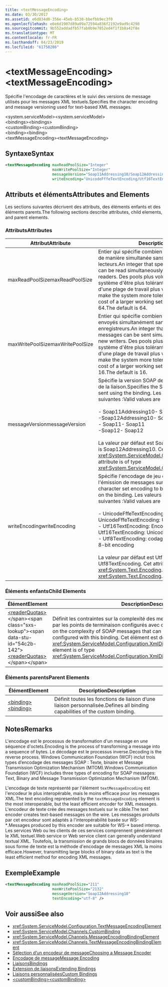 ```yaml
---
title: <textMessageEncoding>
ms.date: 03/30/2017
ms.assetid: e6d834d0-356e-45eb-b530-bbefbb9ec3f0
ms.openlocfilehash: e6e6d1907d89a09a72594a836f2192e9ad9c4290
ms.sourcegitcommit: 9b552addadfb57fab0b9e7852ed4f1f1b8a42f8e
ms.translationtype: MT
ms.contentlocale: fr-FR
ms.lasthandoff: 04/23/2019
ms.locfileid: "61758286"
---
```

# <a name="textmessageencoding"></a><span data-ttu-id="54c2b-101">\<textMessageEncoding></span><span class="sxs-lookup"><span data-stu-id="54c2b-101">\<textMessageEncoding></span></span>
<span data-ttu-id="54c2b-102">Spécifie l'encodage de caractères et le suivi des versions de message utilisés pour les messages XML textuels.</span><span class="sxs-lookup"><span data-stu-id="54c2b-102">Specifies the character encoding and message versioning used for text-based XML messages.</span></span>  
  
 <span data-ttu-id="54c2b-103">\<system.serviceModel></span><span class="sxs-lookup"><span data-stu-id="54c2b-103">\<system.serviceModel></span></span>  
<span data-ttu-id="54c2b-104">\<bindings></span><span class="sxs-lookup"><span data-stu-id="54c2b-104">\<bindings></span></span>  
<span data-ttu-id="54c2b-105">\<customBinding></span><span class="sxs-lookup"><span data-stu-id="54c2b-105">\<customBinding></span></span>  
<span data-ttu-id="54c2b-106">\<binding></span><span class="sxs-lookup"><span data-stu-id="54c2b-106">\<binding></span></span>  
<span data-ttu-id="54c2b-107">\<textMessageEncoding></span><span class="sxs-lookup"><span data-stu-id="54c2b-107">\<textMessageEncoding></span></span>  
  
## <a name="syntax"></a><span data-ttu-id="54c2b-108">Syntaxe</span><span class="sxs-lookup"><span data-stu-id="54c2b-108">Syntax</span></span>  
  
```xml  
<textMessageEncoding maxReadPoolSize="Integer"
                     maxWritePoolSize="Integer"
                     messageVersion="Soap11Addressing10/Soap12Addressing10"
                     writeEncoding="UnicodeFffeTextEncoding/Utf16TextEncoding/Utf8TextEncoding" />
```  
  
## <a name="attributes-and-elements"></a><span data-ttu-id="54c2b-109">Attributs et éléments</span><span class="sxs-lookup"><span data-stu-id="54c2b-109">Attributes and Elements</span></span>  
 <span data-ttu-id="54c2b-110">Les sections suivantes décrivent des attributs, des éléments enfants et des éléments parents.</span><span class="sxs-lookup"><span data-stu-id="54c2b-110">The following sections describe attributes, child elements, and parent elements.</span></span>  
  
### <a name="attributes"></a><span data-ttu-id="54c2b-111">Attributs</span><span class="sxs-lookup"><span data-stu-id="54c2b-111">Attributes</span></span>  
  
|<span data-ttu-id="54c2b-112">Attribut</span><span class="sxs-lookup"><span data-stu-id="54c2b-112">Attribute</span></span>|<span data-ttu-id="54c2b-113">Description</span><span class="sxs-lookup"><span data-stu-id="54c2b-113">Description</span></span>|  
|---------------|-----------------|  
|<span data-ttu-id="54c2b-114">maxReadPoolSize</span><span class="sxs-lookup"><span data-stu-id="54c2b-114">maxReadPoolSize</span></span>|<span data-ttu-id="54c2b-115">Entier qui spécifie combien de messages peuvent être lus de manière simultanée sans allouer de nouveaux lecteurs.</span><span class="sxs-lookup"><span data-stu-id="54c2b-115">An integer that specifies how many messages can be read simultaneously without allocating new readers.</span></span> <span data-ttu-id="54c2b-116">Des pools plus volumineux permettent au système d'être plus tolérant aux pics d'activité au prix d'une plage de travail plus volumineuse.</span><span class="sxs-lookup"><span data-stu-id="54c2b-116">Larger pool sizes make the system more tolerant to activity spikes at the cost of a larger working set.</span></span> <span data-ttu-id="54c2b-117">La valeur par défaut est 64.</span><span class="sxs-lookup"><span data-stu-id="54c2b-117">The default is 64.</span></span>|  
|<span data-ttu-id="54c2b-118">maxWritePoolSize</span><span class="sxs-lookup"><span data-stu-id="54c2b-118">maxWritePoolSize</span></span>|<span data-ttu-id="54c2b-119">Entier qui spécifie combien de messages peuvent être envoyés simultanément sans allouer de nouveaux enregistreurs.</span><span class="sxs-lookup"><span data-stu-id="54c2b-119">An integer that specifies how many messages can be sent simultaneously without allocating new writers.</span></span> <span data-ttu-id="54c2b-120">Des pools plus volumineux permettent au système d'être plus tolérant aux pics d'activité au prix d'une plage de travail plus volumineuse.</span><span class="sxs-lookup"><span data-stu-id="54c2b-120">Larger pool sizes make the system more tolerant to activity spikes at the cost of a larger working set.</span></span> <span data-ttu-id="54c2b-121">La valeur par défaut est 16.</span><span class="sxs-lookup"><span data-stu-id="54c2b-121">The default is 16.</span></span>|  
|<span data-ttu-id="54c2b-122">messageVersion</span><span class="sxs-lookup"><span data-stu-id="54c2b-122">messageVersion</span></span>|<span data-ttu-id="54c2b-123">Spécifie la version SOAP des messages envoyés à l'aide de la liaison.</span><span class="sxs-lookup"><span data-stu-id="54c2b-123">Specifies the SOAP version of the messages sent using the binding.</span></span> <span data-ttu-id="54c2b-124">Les valeurs valides sont les suivantes :</span><span class="sxs-lookup"><span data-stu-id="54c2b-124">Valid values are</span></span><br /><br /> <span data-ttu-id="54c2b-125">-   Soap11Addressing10</span><span class="sxs-lookup"><span data-stu-id="54c2b-125">-   Soap11Addressing10</span></span><br /><span data-ttu-id="54c2b-126">-Soap12Addressing10</span><span class="sxs-lookup"><span data-stu-id="54c2b-126">-   Soap12Addressing10</span></span><br /><span data-ttu-id="54c2b-127">-   Soap11</span><span class="sxs-lookup"><span data-stu-id="54c2b-127">-   Soap11</span></span><br /><span data-ttu-id="54c2b-128">-Soap12</span><span class="sxs-lookup"><span data-stu-id="54c2b-128">-  Soap12</span></span><br /><br /><span data-ttu-id="54c2b-129">La valeur par défaut est Soap12Addressing10.</span><span class="sxs-lookup"><span data-stu-id="54c2b-129">The default is Soap12Addressing10.</span></span> <span data-ttu-id="54c2b-130">Cet attribut est de type <xref:System.ServiceModel.Channels.MessageVersion>.</span><span class="sxs-lookup"><span data-stu-id="54c2b-130">This attribute is of type <xref:System.ServiceModel.Channels.MessageVersion>.</span></span>|  
|<span data-ttu-id="54c2b-131">writeEncoding</span><span class="sxs-lookup"><span data-stu-id="54c2b-131">writeEncoding</span></span>|<span data-ttu-id="54c2b-132">Spécifie l'encodage de jeu de caractères à utiliser pour l'émission de messages sur la liaison.</span><span class="sxs-lookup"><span data-stu-id="54c2b-132">Specifies the character set encoding to be used for emitting messages on the binding.</span></span> <span data-ttu-id="54c2b-133">Les valeurs valides sont les suivantes :</span><span class="sxs-lookup"><span data-stu-id="54c2b-133">Valid values are</span></span><br /><br /> <span data-ttu-id="54c2b-134">-   UnicodeFffeTextEncoding: Codage Unicode BigEndian</span><span class="sxs-lookup"><span data-stu-id="54c2b-134">-   UnicodeFffeTextEncoding: Unicode BigEndian encoding</span></span><br /><span data-ttu-id="54c2b-135">-   Utf16TextEncoding: Encodage Unicode</span><span class="sxs-lookup"><span data-stu-id="54c2b-135">-   Utf16TextEncoding: Unicode encoding</span></span><br /><span data-ttu-id="54c2b-136">-   Utf8TextEncoding: codage 8 bits</span><span class="sxs-lookup"><span data-stu-id="54c2b-136">-   Utf8TextEncoding: 8-bit encoding</span></span><br /><br /> <span data-ttu-id="54c2b-137">La valeur par défaut est Utf8TextEncoding.</span><span class="sxs-lookup"><span data-stu-id="54c2b-137">The default is Utf8TextEncoding.</span></span> <span data-ttu-id="54c2b-138">Cet attribut est de type <xref:System.Text.Encoding>.</span><span class="sxs-lookup"><span data-stu-id="54c2b-138">This attribute is of type <xref:System.Text.Encoding>.</span></span>|  
  
### <a name="child-elements"></a><span data-ttu-id="54c2b-139">Éléments enfants</span><span class="sxs-lookup"><span data-stu-id="54c2b-139">Child Elements</span></span>  
  
|<span data-ttu-id="54c2b-140">Élément</span><span class="sxs-lookup"><span data-stu-id="54c2b-140">Element</span></span>|<span data-ttu-id="54c2b-141">Description</span><span class="sxs-lookup"><span data-stu-id="54c2b-141">Description</span></span>|  
|-------------|-----------------|  
|<span data-ttu-id="54c2b-142">[\<readerQuotas>](https://docs.microsoft.com/previous-versions/dotnet/netframework-4.0/ms731325(v=vs.100))</span><span class="sxs-lookup"><span data-stu-id="54c2b-142">[\<readerQuotas>](https://docs.microsoft.com/previous-versions/dotnet/netframework-4.0/ms731325(v=vs.100))</span></span>|<span data-ttu-id="54c2b-143">Définit les contraintes sur la complexité des messages SOAP pouvant être traités par les points de terminaison configurés avec cette liaison.</span><span class="sxs-lookup"><span data-stu-id="54c2b-143">Defines the constraints on the complexity of SOAP messages that can be processed by endpoints configured with this binding.</span></span> <span data-ttu-id="54c2b-144">Cet élément est de type <xref:System.ServiceModel.Configuration.XmlDictionaryReaderQuotasElement>.</span><span class="sxs-lookup"><span data-stu-id="54c2b-144">This element is of type <xref:System.ServiceModel.Configuration.XmlDictionaryReaderQuotasElement>.</span></span>|  
  
### <a name="parent-elements"></a><span data-ttu-id="54c2b-145">Éléments parents</span><span class="sxs-lookup"><span data-stu-id="54c2b-145">Parent Elements</span></span>  
  
|<span data-ttu-id="54c2b-146">Élément</span><span class="sxs-lookup"><span data-stu-id="54c2b-146">Element</span></span>|<span data-ttu-id="54c2b-147">Description</span><span class="sxs-lookup"><span data-stu-id="54c2b-147">Description</span></span>|  
|-------------|-----------------|  
|[<span data-ttu-id="54c2b-148">\<binding></span><span class="sxs-lookup"><span data-stu-id="54c2b-148">\<binding></span></span>](../../../../../docs/framework/misc/binding.md)|<span data-ttu-id="54c2b-149">Définit toutes les fonctions de liaison d’une liaison personnalisée.</span><span class="sxs-lookup"><span data-stu-id="54c2b-149">Defines all binding capabilities of the custom binding.</span></span>|  
  
## <a name="remarks"></a><span data-ttu-id="54c2b-150">Notes</span><span class="sxs-lookup"><span data-stu-id="54c2b-150">Remarks</span></span>  
 <span data-ttu-id="54c2b-151">L'encodage est le processus de transformation d'un message en une séquence d'octets.</span><span class="sxs-lookup"><span data-stu-id="54c2b-151">Encoding is the process of transforming a message into a sequence of bytes.</span></span> <span data-ttu-id="54c2b-152">Le décodage est le processus inverse.</span><span class="sxs-lookup"><span data-stu-id="54c2b-152">Decoding is the reverse process.</span></span> <span data-ttu-id="54c2b-153">Windows Communication Foundation (WCF) inclut trois types d’encodage des messages SOAP : Texte, binaire et Message Transmission Optimization Mechanism (MTOM).</span><span class="sxs-lookup"><span data-stu-id="54c2b-153">Windows Communication Foundation (WCF) includes three types of encoding for SOAP messages: Text, Binary and Message Transmission Optimization Mechanism (MTOM).</span></span>  
  
 <span data-ttu-id="54c2b-154">L'encodage de texte représenté par l'élément `textMessageEncoding` est l'encodeur le plus interopérable, mais le moins efficace pour les messages XML.</span><span class="sxs-lookup"><span data-stu-id="54c2b-154">The text encoding represented by the `textMessageEncoding` element is the most interoperable, but the least efficient encoder for XML messages.</span></span>  <span data-ttu-id="54c2b-155">L'encodeur de texte crée des messages textuels sur le câble.</span><span class="sxs-lookup"><span data-stu-id="54c2b-155">The text encoder creates text-based messages on the wire.</span></span> <span data-ttu-id="54c2b-156">Les messages produits par cet encodeur sont adaptés à l'interopérabilité basée sur WS-\*.</span><span class="sxs-lookup"><span data-stu-id="54c2b-156">Messages produced by this encoder are suitable for WS-\* based interop.</span></span> <span data-ttu-id="54c2b-157">Les services Web ou les clients de ces services comprennent généralement le XML textuel.</span><span class="sxs-lookup"><span data-stu-id="54c2b-157">Web service or Web service client can generally understand textual XML.</span></span> <span data-ttu-id="54c2b-158">Toutefois, la transmission de grands blocs de données binaires sous forme de texte est la méthode d'encodage de messages XML la moins efficace.</span><span class="sxs-lookup"><span data-stu-id="54c2b-158">However, transmitting large blocks of binary data as text is the least efficient method for encoding XML messages.</span></span>  
  
## <a name="example"></a><span data-ttu-id="54c2b-159">Exemple</span><span class="sxs-lookup"><span data-stu-id="54c2b-159">Example</span></span>  
  
```xml  
<textMessageEncoding maxReadPoolSize="211"
                     maxWritePoolSize="2132"
                     messageVersion="Soap12Addressing10"
                     textEncoding="utf-8" />
```  
  
## <a name="see-also"></a><span data-ttu-id="54c2b-160">Voir aussi</span><span class="sxs-lookup"><span data-stu-id="54c2b-160">See also</span></span>

- <xref:System.ServiceModel.Configuration.TextMessageEncodingElement>
- <xref:System.ServiceModel.Channels.CustomBinding>
- <xref:System.ServiceModel.Channels.MessageEncodingBindingElement>
- <xref:System.ServiceModel.Channels.TextMessageEncodingBindingElement>
- [<span data-ttu-id="54c2b-161">Sélection d’un encodeur de message</span><span class="sxs-lookup"><span data-stu-id="54c2b-161">Choosing a Message Encoder</span></span>](../../../../../docs/framework/wcf/feature-details/choosing-a-message-encoder.md)
- [<span data-ttu-id="54c2b-162">Encodage de message</span><span class="sxs-lookup"><span data-stu-id="54c2b-162">Message Encoding</span></span>](../../../../../docs/framework/configure-apps/file-schema/wcf/message-encoding.md)
- [<span data-ttu-id="54c2b-163">Liaisons</span><span class="sxs-lookup"><span data-stu-id="54c2b-163">Bindings</span></span>](../../../../../docs/framework/wcf/bindings.md)
- [<span data-ttu-id="54c2b-164">Extension de liaisons</span><span class="sxs-lookup"><span data-stu-id="54c2b-164">Extending Bindings</span></span>](../../../../../docs/framework/wcf/extending/extending-bindings.md)
- [<span data-ttu-id="54c2b-165">Liaisons personnalisées</span><span class="sxs-lookup"><span data-stu-id="54c2b-165">Custom Bindings</span></span>](../../../../../docs/framework/wcf/extending/custom-bindings.md)
- [<span data-ttu-id="54c2b-166">\<customBinding></span><span class="sxs-lookup"><span data-stu-id="54c2b-166">\<customBinding></span></span>](../../../../../docs/framework/configure-apps/file-schema/wcf/custombinding.md)
